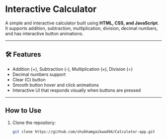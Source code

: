 # Interactive Calculator

A simple and interactive calculator built using **HTML, CSS, and JavaScript**.  
It supports addition, subtraction, multiplication, division, decimal numbers, and has interactive button animations.

---

## 🛠 Features

- Addition (+), Subtraction (-), Multiplication (×), Division (÷)  
- Decimal numbers support  
- Clear (C) button  
- Smooth button hover and click animations  
- Interactive UI that responds visually when buttons are pressed  

---

##  How to Use

1. Clone the repository:
   ```bash
   git clone https://github.com/shubhamgaikwad94/Calculator-app.git
